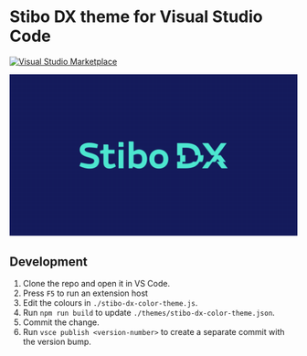 # Stibo DX theme for Visual Studio Code

[![Visual Studio Marketplace](https://img.shields.io/vscode-marketplace/v/christianhg.vscode-theme-stibo-dx.svg?style=flat-square)](https://marketplace.visualstudio.com/items?itemName=christianhg.vscode-theme-stibo-dx)

![Stibo DX logo](logo.gif)

## Development

1. Clone the repo and open it in VS Code.
2. Press `F5` to run an extension host
3. Edit the colours in `./stibo-dx-color-theme.js`.
4. Run `npm run build` to update `./themes/stibo-dx-color-theme.json`.
5. Commit the change.
6. Run `vsce publish <version-number>` to create a separate commit with the version bump.
